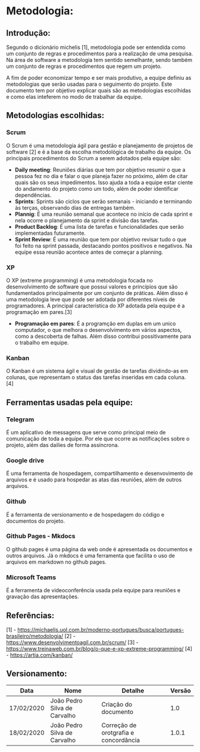 # Metodologia:

## Introdução:

Segundo o dicionário michelis [1], metodologia pode ser entendida como um conjunto de regras e procedimentos para a realização de uma pesquisa. Na área de software a metodologia tem sentido semelhante, sendo também um conjunto de regras e procedimentos que regem um projeto.

A fim de poder economizar tempo e ser mais produtivo, a equipe definiu as metodologias que serão usadas para o seguimento do projeto. Este documento tem por objetivo explicar quais são as metodologias escolhidas e como elas inteferem no modo de trabalhar da equipe.

## Metodologias escolhidas: 

### Scrum

O Scrum é uma metodologia ágil para gestão e planejamento de projetos de software [2] e é a base da escolha metodológica de trabalho da equipe. Os principais procedimentos do Scrum a serem adotados pela equipe são:

 - **Daily meeting**: Reuniões diárias que tem por objetivo resumir o que a pessoa fez no dia e falar o que planeja fazer no próximo, além de citar quais são os seus impedimentos. Isso ajuda a toda a equipe estar ciente do andamento do projeto como um todo, além de poder identificar dependências.
 - **Sprints**: Sprints são ciclos que serão semanais - iniciando e terminando às terças, observando dias de entregas também.
 - **Plannig**: É uma reunião semanal que acontece no início de cada sprint e nela ocorre o planejamento da sprint e divisão das tarefas.
 - **Product Backlog**: É uma lista de tarefas e funcionalidades que serão implementadas futuramente.
 - **Sprint Review**: É uma reunião que tem por objetivo revisar tudo o que foi feito na sprint passada, destacando pontos positivos e negativos. Na equipe essa reunião acontece antes de começar a planning.

### XP

O XP (extreme programming) é uma metodologia focada no desenvolvimento de software que possui valores e princípios que são fundamentados principalmente por um conjunto de práticas. Além disso é uma metodologia leve que pode ser adotada por diferentes níveis de programadores. A principal caracteristica do XP adotada pela equipe é a programação em pares.[3]

 - **Programação em pares**: É a programção em duplas em um unico computador, o que melhora o desenvolvimento em vários aspectos, como a descoberta de falhas. Além disso contribui possitivamente para o trabalho em equipe.

### Kanban

O Kanban é um sistema ágil e visual de gestão de tarefas dividindo-as em colunas, que representam o status das tarefas inseridas em cada coluna. [4]

## Ferramentas usadas pela equipe:

### Telegram

É um aplicativo de messagens que serve como principal meio de comunicação de toda a equipe. Por ele que ocorre as notificações sobre o projeto, além das dailies de forma assíncrona.

### Google drive

É uma ferramenta de hospedagem, compartilhamento e desenvovimento de arquivos e é usado para hospedar as atas das reuniões, além de outros arquivos.

### Github

É a ferramenta de versionamento e de hospedagem do código e documentos do projeto.

### Github Pages - Mkdocs

O github pages é uma página da web onde é apresentada os documentos e outros arquivos. Já o mkdocs é uma ferramenta que facilita o uso de arquivos em markdown no github pages.

### Microsoft Teams

É a ferramenta de videoconferência usada pela equipe para reuniões e gravação das apresentações.

## Referências:

[1] - https://michaelis.uol.com.br/moderno-portugues/busca/portugues-brasileiro/metodologia/
[2] - https://www.desenvolvimentoagil.com.br/scrum/
[3] - https://www.treinaweb.com.br/blog/o-que-e-xp-extreme-programming/
[4] - https://artia.com/kanban/

## Versionamento:

| Data | Nome | Detalhe | Versão |
|------|------|---------|--------|
| 17/02/2020 | João Pedro Silva de Carvalho | Criação do documento | 1.0 |
| 18/02/2020 | João Pedro Silva de Carvalho | Correção de orotgrafia e concordância | 1.0.1 |